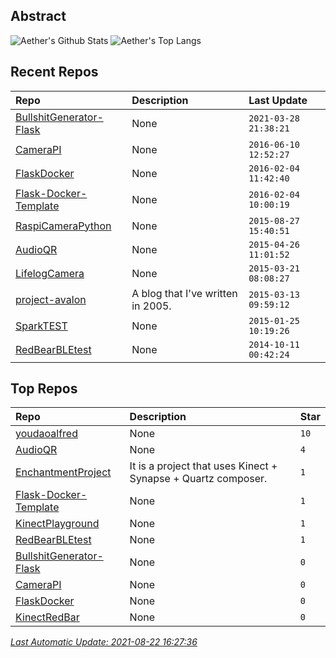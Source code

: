 ## Abstract
![Aether's Github Stats](https://github-readme-stats.vercel.app/api?username=aetherwu&show_icons=true&hide_border=true)
![Aether's Top Langs](https://github-readme-stats.vercel.app/api/top-langs/?username=aetherwu&layout=compact&hide_border=true&langs_count=10)

## Recent Repos
|Repo|Description|Last Update|
|:--|:--|:--|
|[BullshitGenerator-Flask](https://github.com/aetherwu/BullshitGenerator-Flask)|None|`2021-03-28 21:38:21`|
|[CameraPI](https://github.com/aetherwu/CameraPI)|None|`2016-06-10 12:52:27`|
|[FlaskDocker](https://github.com/aetherwu/FlaskDocker)|None|`2016-02-04 11:42:40`|
|[Flask-Docker-Template](https://github.com/aetherwu/Flask-Docker-Template)|None|`2016-02-04 10:00:19`|
|[RaspiCameraPython](https://github.com/aetherwu/RaspiCameraPython)|None|`2015-08-27 15:40:51`|
|[AudioQR](https://github.com/aetherwu/AudioQR)|None|`2015-04-26 11:01:52`|
|[LifelogCamera](https://github.com/aetherwu/LifelogCamera)|None|`2015-03-21 08:08:27`|
|[project-avalon](https://github.com/aetherwu/project-avalon)|A blog that I've written in 2005.|`2015-03-13 09:59:12`|
|[SparkTEST](https://github.com/aetherwu/SparkTEST)|None|`2015-01-25 10:19:26`|
|[RedBearBLEtest](https://github.com/aetherwu/RedBearBLEtest)|None|`2014-10-11 00:42:24`|

## Top Repos
|Repo|Description|Star|
|:--|:--|:--|
|[youdaoalfred](https://github.com/aetherwu/youdaoalfred)|None|`10`|
|[AudioQR](https://github.com/aetherwu/AudioQR)|None|`4`|
|[EnchantmentProject](https://github.com/aetherwu/EnchantmentProject)|It is a project that uses Kinect + Synapse + Quartz composer. |`1`|
|[Flask-Docker-Template](https://github.com/aetherwu/Flask-Docker-Template)|None|`1`|
|[KinectPlayground](https://github.com/aetherwu/KinectPlayground)|None|`1`|
|[RedBearBLEtest](https://github.com/aetherwu/RedBearBLEtest)|None|`1`|
|[BullshitGenerator-Flask](https://github.com/aetherwu/BullshitGenerator-Flask)|None|`0`|
|[CameraPI](https://github.com/aetherwu/CameraPI)|None|`0`|
|[FlaskDocker](https://github.com/aetherwu/FlaskDocker)|None|`0`|
|[KinectRedBar](https://github.com/aetherwu/KinectRedBar)|None|`0`|



*[Last Automatic Update: 2021-08-22 16:27:36](https://github.com/songquanpeng/songquanpeng/blob/master/help.md)*
